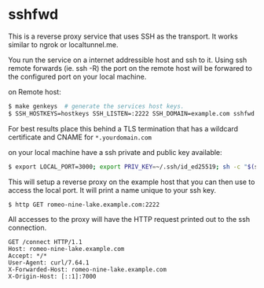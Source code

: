 # sshfwd

This is a reverse proxy service that uses SSH as the transport. It works similar to ngrok or localtunnel.me.

You run the service on a internet addressible host and ssh to it. Using ssh remote forwards (ie. ssh -R) the port on the remote host will be forwared to
the configured port on your local machine.

on Remote host:

```sh
$ make genkeys  # generate the services host keys.
$ SSH_HOSTKEYS=hostkeys SSH_LISTEN=:2222 SSH_DOMAIN=example.com sshfwd   # run service on port 2222
```

For best results place this behind a TLS termination that has a wildcard certificate and CNAME for `*.yourdomain.com`


on your local machine have a ssh private and public key available:

```sh
$ export LOCAL_PORT=3000; export PRIV_KEY=~/.ssh/id_ed25519; sh -c "$(shell http --form POST example.com:2222 pub=@$(PRIV_KEY).pub)"
```

This will setup a reverse proxy on the example host that you can then use to access the local port. It will print a name unique to your ssh key.

```sh
$ http GET romeo-nine-lake.example.com:2222
```

All accesses to the proxy will have the HTTP request printed out to the ssh connection.

```
GET /connect HTTP/1.1
Host: romeo-nine-lake.example.com
Accept: */*
User-Agent: curl/7.64.1
X-Forwarded-Host: romeo-nine-lake.example.com
X-Origin-Host: [::1]:7000
```
